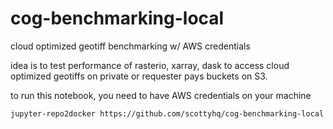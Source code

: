 # cog-benchmarking-local
cloud optimized geotiff benchmarking w/ AWS credentials

idea is to test performance of rasterio, xarray, dask to access cloud optimized geotiffs on private or requester pays buckets on S3.

to run this notebook, you need to have AWS credentials on your machine

```
jupyter-repo2docker https://github.com/scottyhq/cog-benchmarking-local
```
